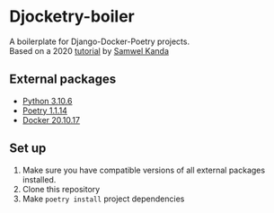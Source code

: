 # Djocketry-boiler

A boilerplate for Django-Docker-Poetry projects.  
Based on a 2020 [tutorial](https://medium.com/@samwelkanda/how-to-initialize-a-django-project-with-poetry-and-docker-ef4997006f2f) 
by [Samwel Kanda](https://medium.com/@samwelkanda)


## External packages

- [Python 3.10.6](https://www.python.org/downloads/release/python-3106/)
- [Poetry 1.1.14](https://python-poetry.org/blog/announcing-poetry-1.1.14/)
- [Docker 20.10.17](https://docs.docker.com/engine/release-notes/#201017)

## Set up
1. Make sure you have compatible versions of all external packages installed.
2. Clone this repository
3. Make `poetry install` project dependencies
